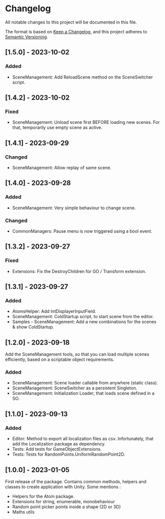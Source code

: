 # Changelog
All notable changes to this project will be documented in this file.

The format is based on [Keep a Changelog](https://keepachangelog.com/en/1.0.0/),
and this project adheres to [Semantic Versioning](https://semver.org/spec/v2.0.0.html).

## [1.5.0] - 2023-10-02
### Added
- SceneManagement: Add ReloadScene method on the SceneSwitcher script.


## [1.4.2] - 2023-10-02
### Fixed
- SceneManagement: Unload scene first BEFORE loading new scenes. For that, temporarily use empty scene as active.


## [1.4.1] - 2023-09-29
### Changed
- SceneManagement: Allow replay of same scene.


## [1.4.0] - 2023-09-28
### Added
- SceneManagement: Very simple behaviour to change scene.

### Changed
- CommonManagers: Pause menu is now triggered using a bool event.


## [1.3.2] - 2023-09-27
### Fixed
- Extensions: Fix the DestroyChildren for GO / Transform extension.


## [1.3.1] - 2023-09-27
### Added
- AtomsHelper: Add IntDisplayerInputField.
- SceneManagement: ColdStartup script, to start scene from the editor.
- Samples - SceneManagement: Add a new combinations for the scenes & show ColdStartup.


## [1.2.0] - 2023-09-18
Add the SceneManagement tools, so that you can load multiple scenes efficiently, based on a scriptable object requirements.

### Added
- SceneManagement: Scene loader callable from anywhere (static class).
- SceneManagement: SceneSwitcher as a persistent Singleton.
- SceneManagement: Initialization Loader, that loads scene defined in a SO.


## [1.1.0] - 2023-09-13
### Added
- Editor: Method to export all localization files as csv. Infortunately, that add the Localization package as dependency.
- Tests: Add tests for GameObjectExtensions.
- Tests: Tests for RandomPoints.UniformRandomPoint2D.


## [1.0.0] - 2023-01-05
First release of the package.
Contains common methods, helpers and classes to create application with Unity.
Some mentions :
- Helpers for the Atom package.
- Extensions for string, enumerable, monobehaviour
- Random point picker points inside a shape (2D or 3D)
- Maths utils
